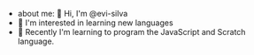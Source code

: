 - about me:
👋 Hi, I'm @evi-silva
- 👀 I'm interested in learning new languages
- 🌱 Recently I'm learning to program the JavaScript and Scratch language.
